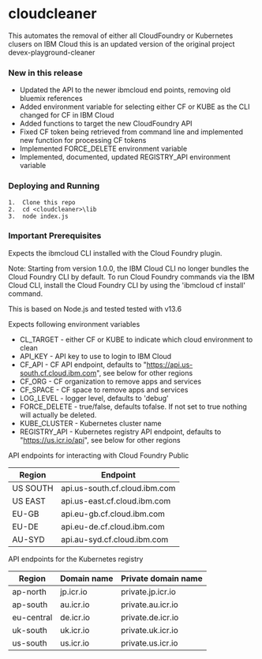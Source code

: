 # cloudcleaner

This automates the removal of either all CloudFoundry or Kubernetes clusers on IBM Cloud
this is an updated version of the original project devex-playground-cleaner


### New in this release 

* Updated the API to the newer ibmcloud end points, removing old bluemix references
* Added environment variable for selecting either CF or KUBE as the CLI changed for CF in IBM Cloud
* Added functions to target the new CloudFoundry API
* Fixed CF token being retrieved from command line and implemented new function for processing CF tokens
* Implemented FORCE_DELETE environment variable
* Implemented, documented, updated REGISTRY_API environment variable

### Deploying and Running

```
1.  Clone this repo
2.  cd <cloudcleaner>\lib
3.  node index.js
```

### Important Prerequisites

Expects the ibmcloud CLI installed with the Cloud Foundry plugin.

Note:  Starting from version 1.0.0, the IBM Cloud CLI no longer bundles the Cloud Foundry CLI by default. To run Cloud Foundry commands via the IBM Cloud CLI, install the Cloud Foundry CLI by using the 'ibmcloud cf install' command.

This is based on Node.js and tested tested with v13.6 


Expects following environment variables
* CL_TARGET - either CF or KUBE to indicate which cloud environment to clean
* API_KEY - API key to use to login to IBM Cloud
* CF_API - CF API endpoint, defaults to "https://api.us-south.cf.cloud.ibm.com", see below for other regions
* CF_ORG - CF organization to remove apps and services
* CF_SPACE - CF space to remove apps and services
* LOG_LEVEL - logger level, defaults to 'debug'
* FORCE_DELETE - true/false, defaults tofalse. If not set to true nothing will actually be deleted. 
* KUBE_CLUSTER - Kubernetes cluster name
* REGISTRY_API - Kubernetes registry API endpoint, defaults to "https://us.icr.io/api", see below for other regions


API endpoints for interacting with Cloud Foundry Public

| Region        | Endpoint                      |
| ------------- | ------------------------------|
| US SOUTH      | api.us-south.cf.cloud.ibm.com |
| US EAST       | api.us-east.cf.cloud.ibm.com  |
| EU-GB         | api.eu-gb.cf.cloud.ibm.com    |
| EU-DE         | api.eu-de.cf.cloud.ibm.com    |
| AU-SYD        | api.au-syd.cf.cloud.ibm.com   |


API endpoints for the Kubernetes registry

| Region      | Domain name | Private domain name  |
| ------------| ------------| ---------------------|
| ap-north    | jp.icr.io   | private.jp.icr.io    |
| ap-south    | au.icr.io   | private.au.icr.io    |
| eu-central  | de.icr.io   | private.de.icr.io    |
| uk-south    | uk.icr.io   | private.uk.icr.io    |
| us-south    | us.icr.io   | private.us.icr.io    |
